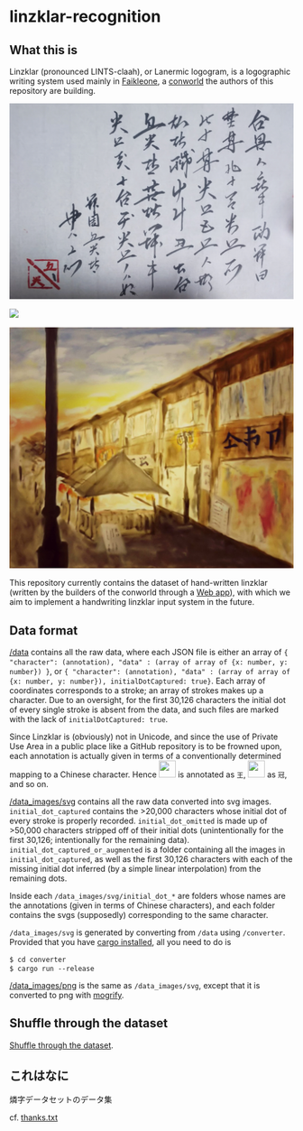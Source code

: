 # linzklar-recognition

## What this is 
Linzklar (pronounced LINTS-claah), or Lanermic logogram, is a logographic writing system used mainly in [Faikleone](https://wikirlevip.miraheze.org/wiki/Faikleone), a [conworld](https://en.wikibooks.org/wiki/Conworld) the authors of this repository are building. 

![](DSC_1318-01.jpeg)

![](hsjoihs_.png)

![](DDf9lFVUwAAWe7c.jpg)

This repository currently contains the dataset of hand-written linzklar (written by the builders of the conworld through a [Web app](https://github.com/jurliyuuri/linzi-recognition)), with which we aim to implement a handwriting linzklar input system in the future.

## Data format

[/data](https://github.com/jurliyuuri/linzklar-recognition/tree/master/data) contains all the raw data, where each JSON file is either an array of `{ "character": (annotation), "data" : (array of array of {x: number, y: number}) }`, or `{ "character": (annotation), "data" : (array of array of {x: number, y: number}), initialDotCaptured: true}`. Each array of coordinates corresponds to a stroke; an array of strokes makes up a character. Due to an oversight, for the first 30,126 characters the initial dot of every single stroke is absent from the data, and such files are marked with the lack of `initialDotCaptured: true`.

Since Linzklar is (obviously) not in Unicode, and since the use of Private Use Area in a public place like a GitHub repository is to be frowned upon, each annotation is actually given in terms of a conventionally determined mapping to a Chinese character. Hence <img src="https://jurliyuuri.github.io/lin-marn/%E7%87%90%E5%AD%97%E7%94%BB%E5%83%8F/%E7%8E%8B.png" width="30" height="30" /> is annotated as `王`, <img src="https://jurliyuuri.github.io/lin-marn/%E7%87%90%E5%AD%97%E7%94%BB%E5%83%8F/%E5%86%A0.png" width="30" height="30" /> as `冠`, and so on.

[/data_images/svg](https://github.com/jurliyuuri/linzklar-recognition/tree/master/data_images/svg) contains all the raw data converted into svg images. `initial_dot_captured` contains the >20,000 characters whose initial dot of every stroke is properly recorded. `initial_dot_omitted` is made up of >50,000 characters stripped off of their initial dots (unintentionally for the first 30,126; intentionally for the remaining data). `initial_dot_captured_or_augmented` is a folder containing all the images in `initial_dot_captured`, as well as the first 30,126 characters with each of the missing initial dot inferred (by a simple linear interpolation) from the remaining dots.

Inside each `/data_images/svg/initial_dot_*` are folders whose names are the annotations (given in terms of Chinese characters), and each folder contains the svgs (supposedly) corresponding to the same character.

`/data_images/svg` is generated by converting from `/data` using `/converter`. Provided that you have [cargo installed](https://doc.rust-lang.org/stable/cargo/getting-started/installation.html), all you need to do is

```
$ cd converter
$ cargo run --release
```

[/data_images/png](https://github.com/jurliyuuri/linzklar-recognition/tree/master/data_images/png) is the same as `/data_images/svg`, except that it is converted to png with [mogrify](https://imagemagick.org/script/mogrify.php).

## Shuffle through the dataset
[Shuffle through the dataset](http://jurliyuuri.com/linzklar-recognition/random.html).

## これはなに
燐字データセットのデータ集
 
cf. [thanks.txt](https://github.com/jurliyuuri/linzi-recognition/blob/master/thanks.txt)
